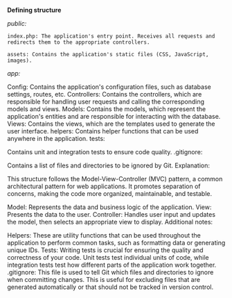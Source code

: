 **Defining structure**

*public:*

    index.php: The application's entry point. Receives all requests and redirects them to the appropriate controllers.

    assets: Contains the application's static files (CSS, JavaScript, images).

*app:*

Config: Contains the application's configuration files, such as database settings, routes, etc.
Controllers: Contains the controllers, which are responsible for handling user requests and calling the corresponding models and views.
Models: Contains the models, which represent the application's entities and are responsible for interacting with the database.
Views: Contains the views, which are the templates used to generate the user interface.
helpers: Contains helper functions that can be used anywhere in the application.
tests:

Contains unit and integration tests to ensure code quality.
.gitignore:

Contains a list of files and directories to be ignored by Git.
Explanation:

This structure follows the Model-View-Controller (MVC) pattern, a common architectural pattern for web applications. It promotes separation of concerns, making the code more organized, maintainable, and testable.

Model: Represents the data and business logic of the application.
View: Presents the data to the user.
Controller: Handles user input and updates the model, then selects an appropriate view to display.
Additional notes:

Helpers: These are utility functions that can be used throughout the application to perform common tasks, such as formatting data or generating unique IDs.
Tests: Writing tests is crucial for ensuring the quality and correctness of your code. Unit tests test individual units of code, while integration tests test how different parts of the application work together.
.gitignore: This file is used to tell Git which files and directories to ignore when committing changes. This is useful for excluding files that are generated automatically or that should not be tracked in version control.